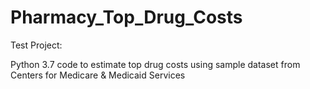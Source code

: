 # Pharmacy_Top_Drug_Costs
Test Project:

Python 3.7 code to estimate top drug costs using sample dataset from Centers for Medicare & Medicaid Services
